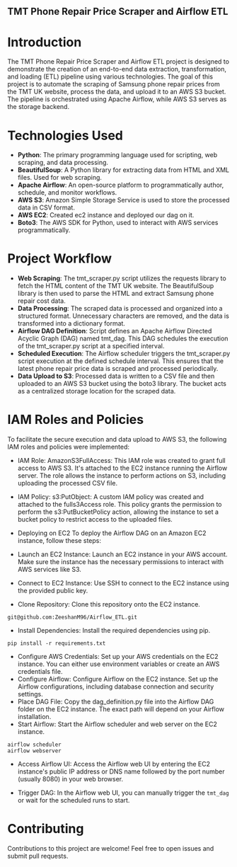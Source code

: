 ## TMT Phone Repair Price Scraper and Airflow ETL
# Introduction
The TMT Phone Repair Price Scraper and Airflow ETL project is designed to demonstrate the creation of an end-to-end data extraction, transformation, and loading (ETL) pipeline using various technologies. The goal of this project is to automate the scraping of Samsung phone repair prices from the TMT UK website, process the data, and upload it to an AWS S3 bucket. The pipeline is orchestrated using Apache Airflow, while AWS S3 serves as the storage backend.

# Technologies Used
- **Python**: The primary programming language used for scripting, web scraping, and data processing.
- **BeautifulSoup**: A Python library for extracting data from HTML and XML files. Used for web scraping.
- **Apache Airflow**: An open-source platform to programmatically author, schedule, and monitor workflows.
- **AWS S3**: Amazon Simple Storage Service is used to store the processed data in CSV format.
- **AWS EC2**: Created ec2 instance and deployed our dag on it.
- **Boto3**: The AWS SDK for Python, used to interact with AWS services programmatically.

# Project Workflow
- **Web Scraping**: The tmt_scraper.py script utilizes the requests library to fetch the HTML content of the TMT UK website. The BeautifulSoup library is then used to parse the HTML and extract Samsung phone repair cost data.
- **Data Processing**: The scraped data is processed and organized into a structured format. Unnecessary characters are removed, and the data is transformed into a dictionary format.
- **Airflow DAG Definition**: Script defines an Apache Airflow Directed Acyclic Graph (DAG) named tmt_dag. This DAG schedules the execution of the tmt_scraper.py script at a specified interval.
- **Scheduled Execution**: The Airflow scheduler triggers the tmt_scraper.py script execution at the defined schedule interval. This ensures that the latest phone repair price data is scraped and processed periodically.
- **Data Upload to S3**: Processed data is written to a CSV file and then uploaded to an AWS S3 bucket using the boto3 library. The bucket acts as a centralized storage location for the scraped data.

# IAM Roles and Policies
To facilitate the secure execution and data upload to AWS S3, the following IAM roles and policies were implemented:
- IAM Role: AmazonS3FullAccess: This IAM role was created to grant full access to AWS S3. It's attached to the EC2 instance running the Airflow server. The role allows the instance to perform actions on S3, including uploading the processed CSV file.
- IAM Policy: s3:PutObject: A custom IAM policy was created and attached to the fulls3Access role. This policy grants the permission to perform the s3:PutBucketPolicy action, allowing the instance to set a bucket policy to restrict access to the uploaded files.

- Deploying on EC2
To deploy the Airflow DAG on an Amazon EC2 instance, follow these steps:
- Launch an EC2 Instance: Launch an EC2 instance in your AWS account. Make sure the instance has the necessary permissions to interact with AWS services like S3.
- Connect to EC2 Instance: Use SSH to connect to the EC2 instance using the provided public key.
- Clone Repository: Clone this repository onto the EC2 instance.
```
git@github.com:ZeeshanM96/Airflow_ETL.git 
```
- Install Dependencies: Install the required dependencies using pip.
```
pip install -r requirements.txt
```
- Configure AWS Credentials: Set up your AWS credentials on the EC2 instance. You can either use environment variables or create an AWS credentials file.
- Configure Airflow: Configure Airflow on the EC2 instance. Set up the Airflow configurations, including database connection and security settings.
- Place DAG File: Copy the dag_definition.py file into the Airflow DAG folder on the EC2 instance. The exact path will depend on your Airflow installation.
- Start Airflow: Start the Airflow scheduler and web server on the EC2 instance.
```
airflow scheduler
airflow webserver
```
- Access Airflow UI: Access the Airflow web UI by entering the EC2 instance's public IP address or DNS name followed by the port number (usually 8080) in your web browser.

- Trigger DAG: In the Airflow web UI, you can manually trigger the `tmt_dag` or wait for the scheduled runs to start.

# Contributing
Contributions to this project are welcome! Feel free to open issues and submit pull requests.
